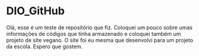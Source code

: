 # DIO_GitHub
Olá, esse é um teste de repositório que fiz.
Coloquei um pouco sobre umas informações de códigos que tinha armazenado e coloquei também um projeto de site vegano.
O site foi eu mesma que desenvolvi para um projeto da escola.
Espero que gostem.
